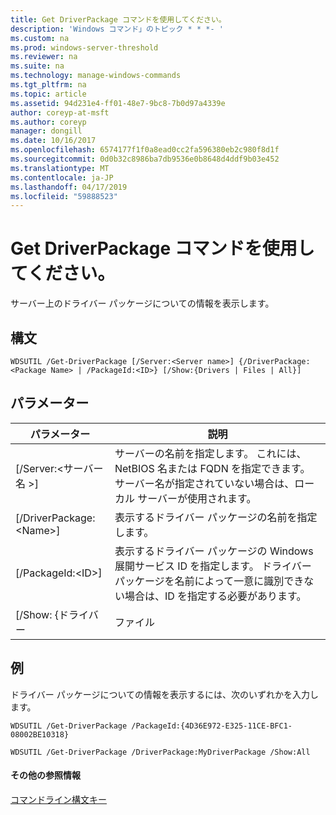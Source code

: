 ```yaml
---
title: Get DriverPackage コマンドを使用してください。
description: 'Windows コマンド」のトピック * * *- '
ms.custom: na
ms.prod: windows-server-threshold
ms.reviewer: na
ms.suite: na
ms.technology: manage-windows-commands
ms.tgt_pltfrm: na
ms.topic: article
ms.assetid: 94d231e4-ff01-48e7-9bc8-7b0d97a4339e
author: coreyp-at-msft
ms.author: coreyp
manager: dongill
ms.date: 10/16/2017
ms.openlocfilehash: 6574177f1f0a8ead0cc2fa596380eb2c980f8d1f
ms.sourcegitcommit: 0d0b32c8986ba7db9536e0b8648d4ddf9b03e452
ms.translationtype: MT
ms.contentlocale: ja-JP
ms.lasthandoff: 04/17/2019
ms.locfileid: "59888523"
---
```

# <a name="using-the-get-driverpackage-command"></a>Get DriverPackage コマンドを使用してください。



サーバー上のドライバー パッケージについての情報を表示します。

## <a name="syntax"></a>構文

```
WDSUTIL /Get-DriverPackage [/Server:<Server name>] {/DriverPackage:<Package Name> | /PackageId:<ID>} [/Show:{Drivers | Files | All}]
```

## <a name="parameters"></a>パラメーター

|パラメーター|説明|
|---------|-----------|
|[/Server:\<サーバー名 >]|サーバーの名前を指定します。 これには、NetBIOS 名または FQDN を指定できます。 サーバー名が指定されていない場合は、ローカル サーバーが使用されます。|
|[/DriverPackage:\<Name>]|表示するドライバー パッケージの名前を指定します。|
|[/PackageId:\<ID>]|表示するドライバー パッケージの Windows 展開サービス ID を指定します。 ドライバー パッケージを名前によって一意に識別できない場合は、ID を指定する必要があります。|
|[/Show: {ドライバー | ファイル | All}]|(指定した場合) を表示するには、どのような情報を示します。 場合 **/show** が指定されていない、既定では、パッケージ メタデータ ドライバーのみを返します。 **ドライバー** パッケージのすべてのドライバーが表示されます。 **ファイル** パッケージにファイルの一覧が表示されます。 **すべて** ドライバー、ファイル、およびメタデータが表示されます。|

## <a name="BKMK_examples"></a>例

ドライバー パッケージについての情報を表示するには、次のいずれかを入力します。
```
WDSUTIL /Get-DriverPackage /PackageId:{4D36E972-E325-11CE-BFC1-08002BE10318}
```
```
WDSUTIL /Get-DriverPackage /DriverPackage:MyDriverPackage /Show:All
```

#### <a name="additional-references"></a>その他の参照情報

[コマンドライン構文キー](command-line-syntax-key.md)